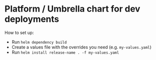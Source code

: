# Platform / Umbrella chart for dev deployments
How to set up:
- Run `helm dependency build`
- Create a values file with the overrides you need (e.g. `my-values.yaml`)
- Run `helm install release-name . -f my-values.yaml`